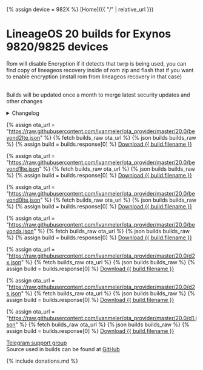 {% assign device = 982X %}
[Home]({{ "/" | relative_url }})

# LineageOS 20 builds for Exynos 9820/9825 devices 


Rom will disable Encryption if it detects that twrp is being used, you can find copy of lineageos recovery inside of rom zip 
and flash that if you want to enable encryption (install rom from lineageos recovery in that case) <br><br>

Builds will be updated once a month to merge latest security updates and other changes<br>
<details>
  <summary>Changelog</summary>
- Added support for signature spoofing<br>
- Add f2ds support for internal storage<br>
- OTA Updated built-in<br>
- Kernel side wireguard support<br>
- Works on latest and older 12 firmwares<br>
- Rom will dynamically chose to encrypt or not to encrypt data based on installed recovery (if TWRP is installed encryption will be disabled)<br>
- Merged December 2022. Security update<br>
- Synced with LineageOS source<br>
</details>

{% assign ota_url = "https://raw.githubusercontent.com/ivanmeler/ota_provider/master/20.0/beyond2lte.json" %}
{% fetch builds_raw ota_url %}
{% json builds builds_raw %}
{% assign build = builds.response[0] %}
<a href="{{ build.url }}">Download {{ build.filename }}</a><br>

{% assign ota_url = "https://raw.githubusercontent.com/ivanmeler/ota_provider/master/20.0/beyond1lte.json" %}
{% fetch builds_raw ota_url %}
{% json builds builds_raw %}
{% assign build = builds.response[0] %}
<a href="{{ build.url }}">Download {{ build.filename }}</a><br>

{% assign ota_url = "https://raw.githubusercontent.com/ivanmeler/ota_provider/master/20.0/beyond0lte.json" %}
{% fetch builds_raw ota_url %}
{% json builds builds_raw %}
{% assign build = builds.response[0] %}
<a href="{{ build.url }}">Download {{ build.filename }}</a><br>

{% assign ota_url = "https://raw.githubusercontent.com/ivanmeler/ota_provider/master/20.0/beyondx.json" %}
{% fetch builds_raw ota_url %}
{% json builds builds_raw %}
{% assign build = builds.response[0] %}
<a href="{{ build.url }}">Download {{ build.filename }}</a><br>

{% assign ota_url = "https://raw.githubusercontent.com/ivanmeler/ota_provider/master/20.0/d2x.json" %}
{% fetch builds_raw ota_url %}
{% json builds builds_raw %}
{% assign build = builds.response[0] %}
<a href="{{ build.url }}">Download {{ build.filename }}</a><br>

{% assign ota_url = "https://raw.githubusercontent.com/ivanmeler/ota_provider/master/20.0/d2s.json" %}
{% fetch builds_raw ota_url %}
{% json builds builds_raw %}
{% assign build = builds.response[0] %}
<a href="{{ build.url }}">Download {{ build.filename }}</a><br>

{% assign ota_url = "https://raw.githubusercontent.com/ivanmeler/ota_provider/master/20.0/d1.json" %}
{% fetch builds_raw ota_url %}
{% json builds builds_raw %}
{% assign build = builds.response[0] %}
<a href="{{ build.url }}">Download {{ build.filename }}</a><br>

[Telegram support group](https://t.me/Exynos9820AOSP)<br>
Source used in builds can be found at [GitHub](https://github.com/SealsPlayground)

{% include donations.md %}
